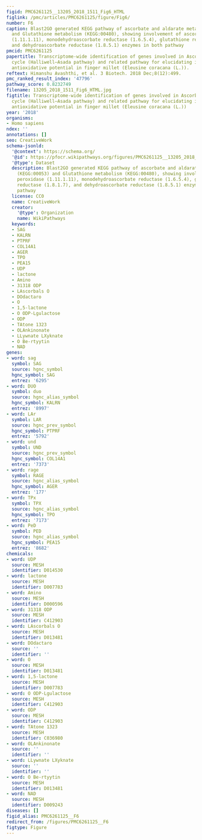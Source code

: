 ```yaml
---
figid: PMC6261125__13205_2018_1511_Fig6_HTML
figlink: /pmc/articles/PMC6261125/figure/Fig6/
number: F6
caption: Blast2GO generated KEGG pathway of ascorbate and aldarate metabolism (KEGG:00053)
  and Glutathione metabolism (KEGG:00480), showing involvement of ascorbate peroxidase
  (1.11.1.11), monodehydroascorbate reductase (1.6.5.4), glutathione reductase (1.8.1.7),
  and dehydroascorbate reductase (1.8.5.1) enzymes in both pathway
pmcid: PMC6261125
papertitle: Transcriptome-wide identification of genes involved in Ascorbate–Glutathione
  cycle (Halliwell–Asada pathway) and related pathway for elucidating its role in
  antioxidative potential in finger millet (Eleusine coracana (L.)).
reftext: Himanshu Avashthi, et al. 3 Biotech. 2018 Dec;8(12):499.
pmc_ranked_result_index: '47796'
pathway_score: 0.8232749
filename: 13205_2018_1511_Fig6_HTML.jpg
figtitle: Transcriptome-wide identification of genes involved in Ascorbate–Glutathione
  cycle (Halliwell–Asada pathway) and related pathway for elucidating its role in
  antioxidative potential in finger millet (Eleusine coracana (L.))
year: '2018'
organisms:
- Homo sapiens
ndex: ''
annotations: []
seo: CreativeWork
schema-jsonld:
  '@context': https://schema.org/
  '@id': https://pfocr.wikipathways.org/figures/PMC6261125__13205_2018_1511_Fig6_HTML.html
  '@type': Dataset
  description: Blast2GO generated KEGG pathway of ascorbate and aldarate metabolism
    (KEGG:00053) and Glutathione metabolism (KEGG:00480), showing involvement of ascorbate
    peroxidase (1.11.1.11), monodehydroascorbate reductase (1.6.5.4), glutathione
    reductase (1.8.1.7), and dehydroascorbate reductase (1.8.5.1) enzymes in both
    pathway
  license: CC0
  name: CreativeWork
  creator:
    '@type': Organization
    name: WikiPathways
  keywords:
  - SAG
  - KALRN
  - PTPRF
  - COL14A1
  - AGER
  - TPO
  - PEA15
  - UDP
  - lactone
  - Amino
  - 31318 ODP
  - LAscorbals O
  - DOdactaro
  - O
  - 1,5-lactone
  - O ODP-Lgulactose
  - ODP
  - TAtone 1323
  - OLAnkinonate
  - LLywnate LXyknate
  - O Be-rtyytin
  - NAD
genes:
- word: sag
  symbol: SAG
  source: hgnc_symbol
  hgnc_symbol: SAG
  entrez: '6295'
- word: DUO
  symbol: duo
  source: hgnc_alias_symbol
  hgnc_symbol: KALRN
  entrez: '8997'
- word: LAr
  symbol: LAR
  source: hgnc_prev_symbol
  hgnc_symbol: PTPRF
  entrez: '5792'
- word: und
  symbol: UND
  source: hgnc_prev_symbol
  hgnc_symbol: COL14A1
  entrez: '7373'
- word: rage
  symbol: RAGE
  source: hgnc_alias_symbol
  hgnc_symbol: AGER
  entrez: '177'
- word: TPx
  symbol: TPX
  source: hgnc_alias_symbol
  hgnc_symbol: TPO
  entrez: '7173'
- word: PeD
  symbol: PED
  source: hgnc_alias_symbol
  hgnc_symbol: PEA15
  entrez: '8682'
chemicals:
- word: UDP
  source: MESH
  identifier: D014530
- word: lactone
  source: MESH
  identifier: D007783
- word: Amino
  source: MESH
  identifier: D000596
- word: 31318 ODP
  source: MESH
  identifier: C412903
- word: LAscorbals O
  source: MESH
  identifier: D013481
- word: DOdactaro
  source: ''
  identifier: ''
- word: O
  source: MESH
  identifier: D013481
- word: 1,5-lactone
  source: MESH
  identifier: D007783
- word: O ODP-Lgulactose
  source: MESH
  identifier: C412903
- word: ODP
  source: MESH
  identifier: C412903
- word: TAtone 1323
  source: MESH
  identifier: C036980
- word: OLAnkinonate
  source: ''
  identifier: ''
- word: LLywnate LXyknate
  source: ''
  identifier: ''
- word: O Be-rtyytin
  source: MESH
  identifier: D013481
- word: NAD
  source: MESH
  identifier: D009243
diseases: []
figid_alias: PMC6261125__F6
redirect_from: /figures/PMC6261125__F6
figtype: Figure
---
```

